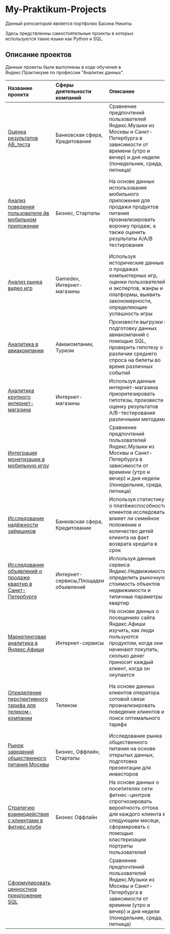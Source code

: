 # My-Praktikum-Projects

Данный репозиторий является портфолио Басина Никиты. 

Здесь предствленны самостоятельные проекты в которых используются такие языки как Python и SQL.

## Описание проектов

Данные проекты были выполнены в ходе обучения в Яндекс.Практикуме по профессии "Аналитик данных".

| Название проекта |Сферы деятельности компаний| Описание | Используемые библиотеки и навыки | 
| :---------------------- | :---------------------- | :---------------------- | :---------------------- |
| [Oценкa результатов AB_теста](review_of_ab_test) |Банковская сфера, Кредитование| Сравнение предпочтений пользователей Яндекс.Музыки из Москвы и Санкт-Петербурга в зависимости от времени (утро и вечер) и дня недели (понедельник, среда, пятница)| *pandas* |
| [Анализ поведения пользователе йв мобильном приложении](analysis_users_mobile_app) |Бизнес, Стартапы| На основе данных использования мобильного приложения для продажи продуктов питания проанализировать воронку продаж, а также оценить результаты A/A/B тестирования | *A/B-тестирование, Matplotlib, Pandas, Plotly, Python, Seaborn, Визуализация данных, Проверка статистических гипотез, Продуктовые метрики, Событийная аналитика* |
| [Анализ рынка видео игр](vgame_market) |Gamedev, Интернет-магазины | Используя исторические данные о продажах компьютерных игр, оценки пользователей и экспертов, жанры и платформы, выявить закономерности, определяющие успешность игры | *Matplotlib NumPy Pandas*, *Python*, *Исследовательский анализ данных*, *Описательная статистика*, *Предобработка данных*, *Проверка статистических гипотез* |
| [Аналитика в авиакомпании](analytics_in_airline) |Авиакомпании, Туризм| Произвести выгрузки и подготовку данных авиакомпаний с помощью SQL, проверить гипотезу о различии среднего спроса на билеты во время различных событий| *Matplotlib*, *Pandas*, *Python*, *SQL*, *SciPy*, *Проверка статистических гипотез* |
| [Аналитика крупного интернет-магазина](analytics_of_ecom) |Интернет-магазины| Используя данные интернет-магазина приоритезировать гипотезы, произвести оценку результатов A/B-тестирования различными методами | *A/B-тестирование, Matplotlib, Pandas, Python, SciPy, Проверка статистических гипотез* |
| [Интеграция монетизации в мобильную игру](monetization_of_the_game) || Сравнение предпочтений пользователей Яндекс.Музыки из Москвы и Санкт-Петербурга в зависимости от времени (утро и вечер) и дня недели (понедельник, среда, пятница)| *pandas* |
| [Исследование надёжности заёмщиков](credibility_of_borrowers) |Банковская сфера, Кредитование| Используя статистику о платёжеспособности клиентов исследовать влияет ли семейное положение и количество детей клиента на факт возврата кредита в срок| *Pandas*, *PyMystem3*, *Python*, *Лемматизация*, *Предобработка данных*|
| [Исследование объявлений о продаже квартир в Санкт-Петербурге](sale_of_flats_spb) |Интернет-сервисы,Площадки объявлений| Используя данные сервиса Яндекс.Недвижимость, определить рыночную стоимость объектов недвижимости и типичные параметры квартир| *Matplotlib*, *Pandas*, *Python*, *Визуализация данных*, *Исследовательский анализ данных*, *Предобработка данных* |
| [Маркетинговая аналитика в Яндекс.Афиши](marketing_in_yandex_afisha) |Интернет-сервисы| На основе данных о посещениях сайта Яндекс.Афиши изучить, как люди пользуются продуктом, когда они начинают покупать, сколько денег приносит каждый клиент, когда он окупается| *Matplotlib*, *Pandas*, *Python*, *Когортный анализ*, *Продуктовые метрики*, *Юнит-экономика* |
| [Определение перспективного тарифа для телеком-компании](tariff_for_telecoms) |Телеком| На основе данных клиентов оператора сотовой связи проанализировать поведение клиентов и поиск оптимального тарифа| *Matplotlib NumPy Pandas*, *Python SciPy*, *Описательная статистика*, *проверка статистических гипотез* |
| [Рынок заведений общественного питания Москвы](market_of_restaurants_msk) |Бизнес, Оффлайн, Стартапы| Исследование рынка общественного питания на основе открытых данных, подготовка презентации для инвесторов| *Pandas, Plotly, Python, Seaborn, Визуализация данных* |
| [Стратегию взаимодействия с клиентами в фитнес клубе](strategy_of_fitness_club) |Бизнес Оффлайн|На основе данных о посетителях сети фитнес-центров спрогнозировать вероятность оттока для каждого клиента в следующем месяце, сформировать с помощью кластеризации портреты пользователей| *Matplotlib, Pandas, Python, Scikit-learn, Seaborn, Классификация, Кластеризация, Машинное обучение* |
| [Сформулировать ценностное предложение SQL](analysis_of_data_using_SQL) || Сравнение предпочтений пользователей Яндекс.Музыки из Москвы и Санкт-Петербурга в зависимости от времени (утро и вечер) и дня недели (понедельник, среда, пятница)| *pandas* |
